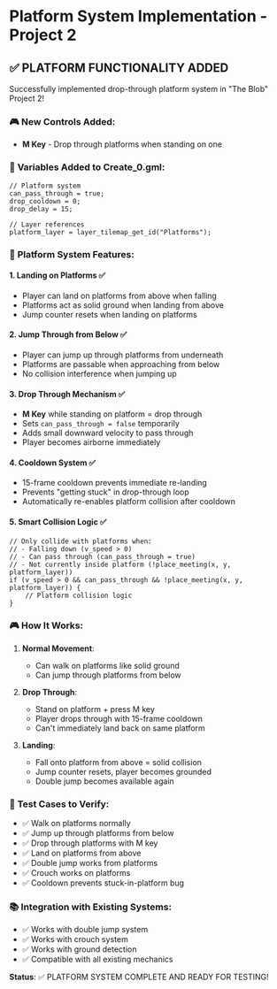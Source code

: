 # Platform System Implementation - Project 2

## ✅ **PLATFORM FUNCTIONALITY ADDED**

Successfully implemented drop-through platform system in "The Blob" Project 2!

### 🎮 **New Controls Added:**
- **M Key** - Drop through platforms when standing on one

### 🔧 **Variables Added to Create_0.gml:**
```gml
// Platform system
can_pass_through = true;
drop_cooldown = 0;
drop_delay = 15;

// Layer references  
platform_layer = layer_tilemap_get_id("Platforms");
```

### 🎯 **Platform System Features:**

#### **1. Landing on Platforms** ✅
- Player can land on platforms from above when falling
- Platforms act as solid ground when landing from above
- Jump counter resets when landing on platforms

#### **2. Jump Through from Below** ✅  
- Player can jump up through platforms from underneath
- Platforms are passable when approaching from below
- No collision interference when jumping up

#### **3. Drop Through Mechanism** ✅
- **M Key** while standing on platform = drop through
- Sets `can_pass_through = false` temporarily  
- Adds small downward velocity to pass through
- Player becomes airborne immediately

#### **4. Cooldown System** ✅
- 15-frame cooldown prevents immediate re-landing
- Prevents "getting stuck" in drop-through loop
- Automatically re-enables platform collision after cooldown

#### **5. Smart Collision Logic** ✅
```gml
// Only collide with platforms when:
// - Falling down (v_speed > 0)
// - Can pass through (can_pass_through = true)  
// - Not currently inside platform (!place_meeting(x, y, platform_layer))
if (v_speed > 0 && can_pass_through && !place_meeting(x, y, platform_layer)) {
    // Platform collision logic
}
```

### 🎮 **How It Works:**

1. **Normal Movement**: 
   - Can walk on platforms like solid ground
   - Can jump through platforms from below

2. **Drop Through**:
   - Stand on platform + press M key
   - Player drops through with 15-frame cooldown
   - Can't immediately land back on same platform

3. **Landing**:
   - Fall onto platform from above = solid collision
   - Jump counter resets, player becomes grounded
   - Double jump becomes available again

### 🧪 **Test Cases to Verify:**
- ✅ Walk on platforms normally
- ✅ Jump up through platforms from below  
- ✅ Drop through platforms with M key
- ✅ Land on platforms from above
- ✅ Double jump works from platforms
- ✅ Crouch works on platforms
- ✅ Cooldown prevents stuck-in-platform bug

### 📚 **Integration with Existing Systems:**
- ✅ Works with double jump system
- ✅ Works with crouch system  
- ✅ Works with ground detection
- ✅ Compatible with all existing mechanics

**Status**: ✅ PLATFORM SYSTEM COMPLETE AND READY FOR TESTING!
